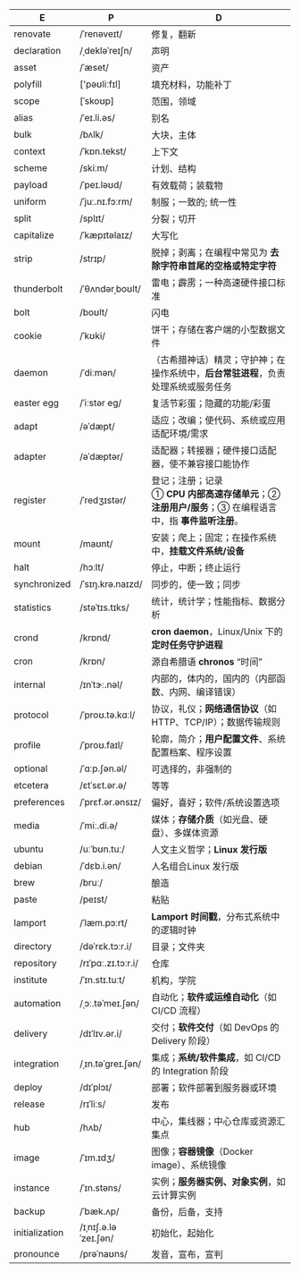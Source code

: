 | E              | P                    | D                                                            |
| -------------- | -------------------- | ------------------------------------------------------------ |
| renovate       | /ˈrenəveɪt/          | 修复，翻新                                                   |
| declaration    | /ˌdekləˈreɪʃn/       | 声明                                                         |
| asset          | /ˈæset/              | 资产                                                         |
| polyfill       | ['pəʊliːfɪl]         | 填充材料，功能补丁                                           |
| scope          | [ˈskoʊp]             | 范围，领域                                                   |
| alias          | /ˈeɪ.li.əs/          | 别名                                                         |
| bulk           | /bʌlk/               | 大块，主体                                                   |
| context        | /ˈkɒn.tekst/         | 上下文                                                       |
| scheme         | /skiːm/              | 计划、结构                                                   |
| payload        | /ˈpeɪ.ləʊd/          | 有效载荷；装载物                                             |
| uniform        | /ˈjuː.nɪ.fɔːrm/      | 制服；一致的; 统一性                                         |
| split          | /splɪt/              | 分裂；切开                                                   |
| capitalize     | /ˈkæpɪtəlaɪz/        | 大写化                                                       |
| strip          | /strɪp/              | 脱掉；剥离；在编程中常见为 **去除字符串首尾的空格或特定字符** |
| thunderbolt    | /ˈθʌndərˌboʊlt/      | 雷电；霹雳；一种高速硬件接口标准                             |
| bolt           | /boʊlt/              | 闪电                                                         |
| cookie         | /ˈkʊki/              | 饼干；存储在客户端的小型数据文件                             |
| daemon         | /ˈdiːmən/            | （古希腊神话）精灵；守护神；在操作系统中，**后台常驻进程**，负责处理系统或服务任务 |
| easter egg     | /ˈiːstər eɡ/         | 复活节彩蛋；隐藏的功能/彩蛋                                  |
| adapt          | /əˈdæpt/             | 适应；改编；使代码、系统或应用适配环境/需求                  |
| adapter        | /əˈdæptər/           | 适配器；转接器；硬件接口适配器，使不兼容接口能协作           |
| register       | /ˈredʒɪstər/         | 登记；注册；记录<br />① **CPU 内部高速存储单元**；② **注册用户/服务**；③ 在编程语言中，指 **事件监听注册**。 |
| mount          | /maʊnt/              | 安装；爬上；固定；在操作系统中，**挂载文件系统/设备**        |
| halt           | /hɔːlt/              | 停止，中断；终止运行                                         |
| synchronized   | /ˈsɪŋ.krə.naɪzd/     | 同步的，使一致；同步                                         |
| statistics     | /stəˈtɪs.tɪks/       | 统计，统计学；性能指标、数据分析                             |
| crond          | /krɒnd/              | **cron daemon**，Linux/Unix 下的**定时任务守护进程**         |
| cron           | /krɒn/               | 源自希腊语 **chronos** “时间”                                |
| internal       | /ɪnˈtɝː.nəl/         | 内部的，体内的，国内的（内部函数、内网、编译错误）           |
| protocol       | /ˈproʊ.tə.kɑːl/      | 协议，礼仪；**网络通信协议**（如 HTTP、TCP/IP）；数据传输规则 |
| profile        | /ˈproʊ.faɪl/         | 轮廓，简介；**用户配置文件**、系统配置档案、程序设置         |
| optional       | /ˈɑːp.ʃən.əl/        | 可选择的，非强制的                                           |
| etcetera       | /ɛtˈsɛt.ər.ə/        | 等等                                                         |
| preferences    | /ˈprɛf.ər.ənsɪz/     | 偏好，喜好；软件/系统设置选项                                |
| media          | /ˈmiː.di.ə/          | 媒体；**存储介质**（如光盘、硬盘）、多媒体资源               |
| ubuntu         | /uːˈbʊn.tuː/         | 人文主义哲学；**Linux 发行版**                               |
| debian         | /ˈdɛb.i.ən/          | 人名组合Linux 发行版                                         |
| brew           | /bruː/               | 酿造                                                         |
| paste          | /peɪst/              | 粘贴                                                         |
| lamport        | /ˈlæm.pɔːrt/         | **Lamport 时间戳**，分布式系统中的逻辑时钟                   |
| directory      | /dəˈrɛk.tɔːr.i/      | 目录；文件夹                                                 |
| repository     | /rɪˈpɑː.zɪ.tɔːr.i/   | 仓库                                                         |
| institute      | /ˈɪn.stɪ.tuːt/       | 机构，学院                                                   |
| automation     | /ˌɔː.təˈmeɪ.ʃən/     | 自动化；**软件或运维自动化**（如 CI/CD 流程）                |
| delivery       | /dɪˈlɪv.ər.i/        | 交付；**软件交付**（如 DevOps 的 Delivery 阶段）             |
| integration    | /ˌɪn.təˈɡreɪ.ʃən/    | 集成；**系统/软件集成**，如 CI/CD 的 Integration 阶段        |
| deploy         | /dɪˈplɔɪ/            | 部署；软件部署到服务器或环境                                 |
| release        | /rɪˈliːs/            | 发布                                                         |
| hub            | /hʌb/                | 中心，集线器；中心仓库或资源汇集点                           |
| image          | /ˈɪm.ɪdʒ/            | 图像；**容器镜像**（Docker image）、系统镜像                 |
| instance       | /ˈɪn.stəns/          | 实例；**服务器实例、对象实例**，如云计算实例                 |
| backup         | /ˈbæk.ʌp/            | 备份，后备，支持                                             |
| initialization | /ɪˌnɪʃ.ə.ləˈzeɪ.ʃən/ | 初始化，起始化                                               |
| pronounce      | /prəˈnaʊns/          | 发音，宣布，宣判                                             |

